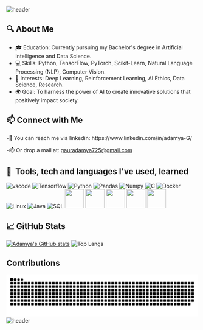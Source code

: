 ![header](https://capsule-render.vercel.app/api?type=waving&height=220&color=0:f72585,100:4361ee&text=Hello%20I'm%20Adamya&textBg=false&fontAlign=51&animation=scaleIn&reversal=true&stroke=7A3891&strokeWidth=0&fontColor=FDFBFD%20&fontSize=70)

<h2>🔍 About Me</h2>
<ul> 
 <li>🎓 Education: Currently pursuing my Bachelor's degree in Artificial Intelligence and Data Science. </li>
 <li>💻 Skills: Python, TensorFlow, PyTorch, Scikit-Learn, Natural Language Processing (NLP), Computer Vision.</li>
 <li>🧠 Interests: Deep Learning, Reinforcement Learning, AI Ethics, Data Science, Research.</li>
 <li>🌍 Goal: To harness the power of AI to create innovative solutions that positively impact society.</li>

</ul>

<h2>📫 Connect with Me</h2>
-💬 You can reach me via linkedin: https://www.linkedin.com/in/adamya-G/

-📫 Or drop a mail at: gauradamya725@gmail.com

<h2> 🚀 &nbsp;Tools, tech and languages I've used, learned</h2>
<p align="left">
<img src="https://cdn.jsdelivr.net/gh/devicons/devicon/icons/vscode/vscode-original.svg" alt="vscode" width="50" height="50"/>
<img src="https://cdn.jsdelivr.net/gh/devicons/devicon@latest/icons/tensorflow/tensorflow-original.svg" alt="Tensorflow" width="50" height="50"/>
<img src="https://cdn.jsdelivr.net/gh/devicons/devicon@latest/icons/python/python-original.svg" alt="Python" width="50" height="50"/>
<img src="https://cdn.jsdelivr.net/gh/devicons/devicon@latest/icons/pandas/pandas-original-wordmark.svg"  alt="Pandas" width="50" height="50"/>
<img src="https://cdn.jsdelivr.net/gh/devicons/devicon@latest/icons/numpy/numpy-plain-wordmark.svg"  alt="Numpy" width="50" height="50"/>
<img src="https://cdn.jsdelivr.net/gh/devicons/devicon@latest/icons/c/c-original.svg" alt="C" width="50" height="50"/>
<img src="https://cdn.jsdelivr.net/gh/devicons/devicon@latest/icons/docker/docker-original-wordmark.svg" alt="Docker" width="50" height="50"/>
<img src="https://cdn.jsdelivr.net/gh/devicons/devicon@latest/icons/linux/linux-original.svg" alt="Linux" width="50" height="50"/>
<img src="https://cdn.jsdelivr.net/gh/devicons/devicon@latest/icons/java/java-original-wordmark.svg" alt="Java" width="50" height="50"/>
<img src="https://cdn.jsdelivr.net/gh/devicons/devicon@latest/icons/azuresqldatabase/azuresqldatabase-original.svg" alt="SQL" width="50" height="50" />
<img src="https://cdn.jsdelivr.net/gh/devicons/devicon@latest/icons/matplotlib/matplotlib-original.svg"  width="50" height="50" />
<img src="https://cdn.jsdelivr.net/gh/devicons/devicon@latest/icons/anaconda/anaconda-original.svg"  width="50" height="50" />
<img src="https://cdn.jsdelivr.net/gh/devicons/devicon@latest/icons/keras/keras-original-wordmark.svg"  width="50" height="50" />
<img src="https://cdn.jsdelivr.net/gh/devicons/devicon@latest/icons/opencv/opencv-original-wordmark.svg"  width="50" height="50" />
<img src="https://cdn.jsdelivr.net/gh/devicons/devicon@latest/icons/pytorch/pytorch-plain-wordmark.svg"  width="50" height="50" />
<h2>📈 GitHub Stats</h2>        
</p>

[![Adamya's GitHub stats](https://github-readme-stats-ten-vert-28.vercel.app/api?username=Adamya113)](https://github.com/Adamya113/github-readme-stats)
![Top Langs](https://github-readme-stats-ten-vert-28.vercel.app/api/top-langs/?username=Adamya113&layout=compact)

<h2>Contributions</h2>

![Snake animation](https://github.com/Adamya113/Adamya113/blob/output/github-contribution-grid-snake.svg)
![header](https://capsule-render.vercel.app/api?type=waving&height=120&color=0:f72585,100:4361ee&textBg=false&fontAlign=51&animation=scaleIn&reversal=true&stroke=7A3891&strokeWidth=0&fontColor=FDFBFD%20&fontSize=70&section=footer)

